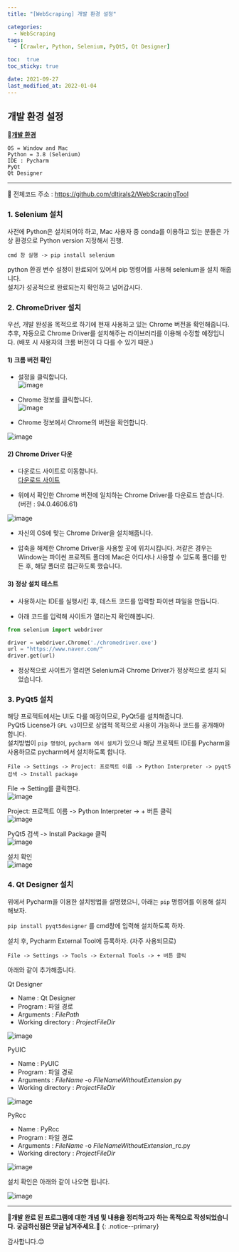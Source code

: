 ```yaml
---
title: "[WebScraping] 개발 환경 설정"

categories:
  - WebScraping
tags:
  - [Crawler, Python, Selenium, PyQt5, Qt Designer]

toc:  true
toc_sticky: true

date: 2021-09-27
last_modified_at: 2022-01-04
---
```


## 개발 환경 설정  

📌**<u>개발 환경</u>**
```
OS = Window and Mac
Python = 3.8 (Selenium)
IDE : Pycharm
PyQt
Qt Designer
```  

---
📌 전체코드 주소 : <https://github.com/dltjrals2/WebScrapingTool>  

### 1. Selenium 설치

사전에 Python은 설치되어야 하고, Mac 사용자 중 conda를 이용하고 있는 분들은 가상 환경으로 Python version 지정해서 진행.  

```
cmd 창 실행 -> pip install selenium
```  

python 환경 변수 설정이 완료되어 있어서 pip 명령어를 사용해 selenium을 설치 해줍니다.  
설치가 성공적으로 완료되는지 확인하고 넘어갑시다.  

### 2. ChromeDriver 설치  

우선, 개발 완성을 목적으로 하기에 현재 사용하고 있는 Chrome 버전을 확인해줍니다.  
추후, 자동으로 Chrome Driver를 설치해주는 라이브러리를 이용해 수정할 예정입니다. (배포 시 사용자의 크롬 버전이 다 다를 수 있기 때문.)  

#### 1) 크롬 버전 확인  

- 설정을 클릭합니다.  
![image](https://user-images.githubusercontent.com/37467408/134831911-c64cc68c-7299-4b16-9d5d-b3fdb78d9e09.PNG)  

- Chrome 정보를 클릭합니다.  
![image](https://user-images.githubusercontent.com/37467408/134832014-ce4b6e05-8dcf-418f-bf15-9052571b7554.PNG)  

- Chrome 정보에서 Chrome의 버전을 확인합니다.  

![image](https://user-images.githubusercontent.com/37467408/134832154-d211be4a-7065-44ca-81d6-284585e5b003.PNG)  

#### 2) Chrome Driver 다운  

- 다운로드 사이트로 이동합니다.  
[다운로드 사이트](https://chromedriver.chromium.org/downloads)  

- 위에서 확인한 Chrome 버전에 일치하는 Chrome Driver를 다운로드 받습니다. (버전 : 94.0.4606.61)  

![image](https://user-images.githubusercontent.com/37467408/134832620-85643e1d-36a4-4096-abc5-b533c0049aa5.PNG)  

- 자신의 OS에 맞는 Chrome Driver을 설치해줍니다.  

- 압축을 해제한 Chrome Driver을 사용할 곳에 위치시킵니다. 저같은 경우는 Window는 파이썬 프로젝트 폴더에 Mac은 어디서나 사용할 수 있도록 폴더를 만든 후, 해당 폴더로 접근하도록 했습니다.  

#### 3) 정상 설치 테스트  

- 사용하시는 IDE를 실행시킨 후, 테스트 코드를 입력할 파이썬 파일을 만듭니다.  

- 아래 코드를 입력해 사이트가 열리는지 확인해봅니다.  

```python
from selenium import webdriver

driver = webdriver.Chrome('./chromedriver.exe')
url = "https://www.naver.com/"
driver.get(url)
```

- 정상적으로 사이트가 열리면 Selenium과 Chrome Driver가 정상적으로 설치 되었습니다.  


### 3. PyQt5 설치  
해당 프로젝트에서는 UI도 다룰 예정이므로, PyQt5를 설치해줍니다.  
PyQt5 License가 `GPL v3`이므로 상업적 목적으로 사용이 가능하나 코드를 공개해야 합니다.  
설치방법이 `pip 명렁어`, `pycharm 에서 설치`가 있으나 해당 프로젝트 IDE를 Pycharm을 사용하므로 pycharm에서 설치하도록 합니다.  

```
File -> Settings -> Project: 프로젝트 이름 -> Python Interpreter -> pyqt5 검색 -> Install package
```  

File -> Setting를 클릭한다.  
![image](https://user-images.githubusercontent.com/37467408/134833963-893f892b-cb0d-4153-b470-4d135d75f9d0.PNG)  

Project: 프로젝트 이름 -> Python Interpreter -> + 버튼 클릭  
![image](https://user-images.githubusercontent.com/37467408/134834067-7d778cd0-1f51-45c2-991b-a38760500ce6.PNG)  

PyQt5 검색 -> Install Package 클릭  
![image](https://user-images.githubusercontent.com/37467408/134834135-a710dcee-8c02-449a-8513-ea55eeda5c3b.PNG)  

설치 확인  
![image](https://user-images.githubusercontent.com/37467408/134834388-f82ef318-c8c4-45a1-b7cf-a83c24d73a3c.PNG)  

### 4. Qt Designer 설치  

위에서 Pycharm을 이용한 설치방법을 설명했으니, 아래는 `pip` 명렁어를 이용해 설치해보자.  

`pip install pyqt5designer` 를 cmd창에 입력해 설치하도록 하자.  

설치 후, Pycharm External Tool에 등록하자. (자주 사용되므로)

```
File -> Settings -> Tools -> External Tools -> + 버튼 클릭  
```  

아래와 같이 추가해줍니다.  

Qt Designer  
- Name : Qt Designer  
- Program : 파일 경로  
- Arguments : $FilePath$  
- Working directory : $ProjectFileDir$  

![image](https://user-images.githubusercontent.com/37467408/134835514-62f88770-6f13-4583-bdd7-b43f899e49f2.PNG)  

PyUIC  
- Name : PyUIC  
- Program : 파일 경로  
- Arguments : $FileName$ -o $FileNameWithoutExtension$.py  
- Working directory : $ProjectFileDir$  

![image](https://user-images.githubusercontent.com/37467408/134835569-b8a9ccd4-c21a-4190-915e-a56270d32a8c.PNG)  

PyRcc  
- Name : PyRcc  
- Program : 파일 경로  
- Arguments : $FileName$ -o $FileNameWithoutExtension$_rc.py  
- Working directory : $ProjectFileDir$  

![image](https://user-images.githubusercontent.com/37467408/134835638-92274086-20a4-436a-89dd-d90ca2a32379.PNG)  

설치 확인은 아래와 같이 나오면 됩니다.  

![image](https://user-images.githubusercontent.com/37467408/134836232-c0504d80-efb6-49c4-a192-4854da250eaf.PNG)  

---
**🐢개발 완료 된 프로그램에 대한 개념 및 내용을 정리하고자 하는 목적으로 작성되었습니다. 궁금하신점은 댓글 남겨주세요.🐢**
{: .notice--primary}

감사합니다.😊
